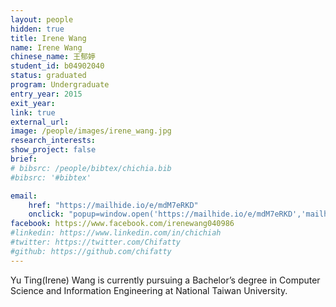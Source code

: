 ```yaml
---
layout: people
hidden: true
title: Irene Wang
name: Irene Wang
chinese_name: 王郁婷
student_id: b04902040
status: graduated
program: Undergraduate
entry_year: 2015
exit_year: 
link: true
external_url:
image: /people/images/irene_wang.jpg
research_interests: 
show_project: false
brief: 
# bibsrc: /people/bibtex/chichia.bib
#bibsrc: '#bibtex'

email: 
    href: "https://mailhide.io/e/mdM7eRKD" 
    onclick: "popup=window.open('https://mailhide.io/e/mdM7eRKD','mailhidepopup','width=580,height=635'); return false;"
facebook: https://www.facebook.com/irenewang040986
#linkedin: https://www.linkedin.com/in/chichiah
#twitter: https://twitter.com/Chifatty
#github: https://github.com/chifatty
---
```

Yu Ting(Irene) Wang is currently pursuing a Bachelor’s degree in Computer Science and Information Engineering at National Taiwan University.
